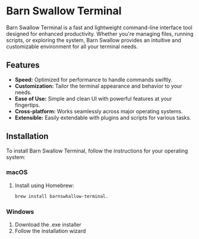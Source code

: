 # Barn Swallow Terminal

Barn Swallow Terminal is a fast and lightweight command-line interface tool designed for enhanced productivity. Whether you're managing files, running scripts, or exploring the system, Barn Swallow provides an intuitive and customizable environment for all your terminal needs.

## Features

- **Speed:** Optimized for performance to handle commands swiftly.
- **Customization:** Tailor the terminal appearance and behavior to your needs.
- **Ease of Use:** Simple and clean UI with powerful features at your fingertips.
- **Cross-platform:** Works seamlessly across major operating systems.
- **Extensible:** Easily extendable with plugins and scripts for various tasks.

## Installation

To install Barn Swallow Terminal, follow the instructions for your operating system:

### macOS
1. Install using Homebrew:
   ```bash
   brew install barnswhallow-terminal.
 ### Windows
 1. Download the .exe installer
 2. Follow the installation wizard
